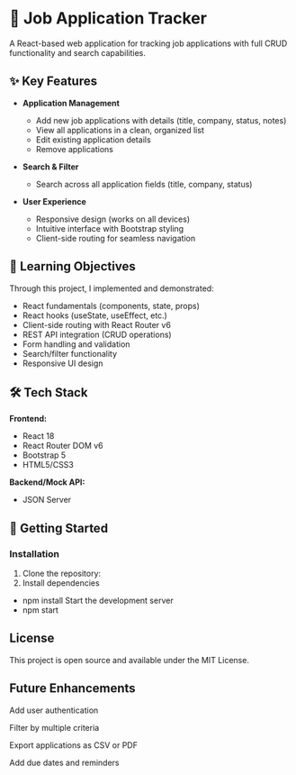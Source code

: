 # 🎯 Job Application Tracker

A React-based web application for tracking job applications with full CRUD functionality and search capabilities.

## ✨ Key Features

- **Application Management**
  - Add new job applications with details (title, company, status, notes)
  - View all applications in a clean, organized list
  - Edit existing application details
  - Remove applications

- **Search & Filter**
  - Search across all application fields (title, company, status)
  
- **User Experience**
  - Responsive design (works on all devices)
  - Intuitive interface with Bootstrap styling
  - Client-side routing for seamless navigation

## 🎯 Learning Objectives

Through this project, I implemented and demonstrated:

- React fundamentals (components, state, props)
- React hooks (useState, useEffect, etc.)
- Client-side routing with React Router v6
- REST API integration (CRUD operations)
- Form handling and validation
- Search/filter functionality
- Responsive UI design

## 🛠 Tech Stack

**Frontend:**
- React 18
- React Router DOM v6
- Bootstrap 5
- HTML5/CSS3

**Backend/Mock API:**
- JSON Server

## 🚀 Getting Started

### Installation
1. Clone the repository:
2. Install dependencies 
 - npm install
 Start the development server
 - npm start
 ## License
 This project is open source and available under the MIT License.

## Future Enhancements
Add user authentication

Filter by multiple criteria

Export applications as CSV or PDF

Add due dates and reminders